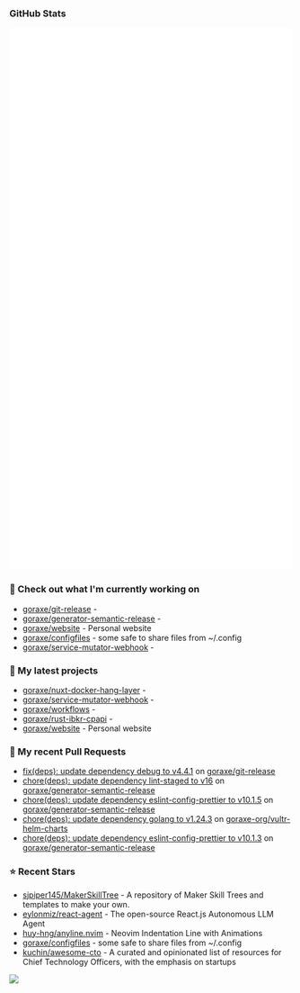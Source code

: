 
### GitHub Stats

<p align="left"><img src="https://raw.githubusercontent.com/goraxe/goraxe/main/github-metrics.svg" /></p>

### 👷 Check out what I'm currently working on

- [goraxe/git-release](https://github.com/goraxe/git-release) - 
- [goraxe/generator-semantic-release](https://github.com/goraxe/generator-semantic-release) - 
- [goraxe/website](https://github.com/goraxe/website) - Personal website
- [goraxe/configfiles](https://github.com/goraxe/configfiles) - some safe to share files from ~/.config 
- [goraxe/service-mutator-webhook](https://github.com/goraxe/service-mutator-webhook) - 
### 🌱 My latest projects

- [goraxe/nuxt-docker-hang-layer](https://github.com/goraxe/nuxt-docker-hang-layer) - 
- [goraxe/service-mutator-webhook](https://github.com/goraxe/service-mutator-webhook) - 
- [goraxe/workflows](https://github.com/goraxe/workflows) - 
- [goraxe/rust-ibkr-cpapi](https://github.com/goraxe/rust-ibkr-cpapi) - 
- [goraxe/website](https://github.com/goraxe/website) - Personal website
### 🔨 My recent Pull Requests

- [fix(deps): update dependency debug to v4.4.1](https://github.com/goraxe/git-release/pull/128) on [goraxe/git-release](https://github.com/goraxe/git-release)
- [chore(deps): update dependency lint-staged to v16](https://github.com/goraxe/generator-semantic-release/pull/212) on [goraxe/generator-semantic-release](https://github.com/goraxe/generator-semantic-release)
- [chore(deps): update dependency eslint-config-prettier to v10.1.5](https://github.com/goraxe/generator-semantic-release/pull/211) on [goraxe/generator-semantic-release](https://github.com/goraxe/generator-semantic-release)
- [chore(deps): update dependency golang to v1.24.3](https://github.com/goraxe-org/vultr-helm-charts/pull/61) on [goraxe-org/vultr-helm-charts](https://github.com/goraxe-org/vultr-helm-charts)
- [chore(deps): update dependency eslint-config-prettier to v10.1.3](https://github.com/goraxe/generator-semantic-release/pull/210) on [goraxe/generator-semantic-release](https://github.com/goraxe/generator-semantic-release)
### ⭐ Recent Stars

- [sjpiper145/MakerSkillTree](https://github.com/sjpiper145/MakerSkillTree) - A repository of Maker Skill Trees and templates to make your own.  
- [eylonmiz/react-agent](https://github.com/eylonmiz/react-agent) - The open-source React.js Autonomous LLM Agent
- [huy-hng/anyline.nvim](https://github.com/huy-hng/anyline.nvim) - Neovim Indentation Line with Animations
- [goraxe/configfiles](https://github.com/goraxe/configfiles) - some safe to share files from ~/.config 
- [kuchin/awesome-cto](https://github.com/kuchin/awesome-cto) - A curated and opinionated list of resources for Chief Technology Officers, with the emphasis on startups

![](https://komarev.com/ghpvc/?username=goraxe)
